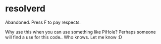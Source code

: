 # resolverd

Abandoned. Press F to pay respects.

Why use this when you can use something like PiHole? Perhaps someone will find a use for this code.. Who knows. Let me know :D

